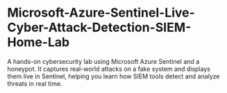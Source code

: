# Microsoft-Azure-Sentinel-Live-Cyber-Attack-Detection-SIEM-Home-Lab
A hands-on cybersecurity lab using Microsoft Azure Sentinel and a honeypot. It captures real-world attacks on a fake system and displays them live in Sentinel, helping you learn how SIEM tools detect and analyze threats in real time.
